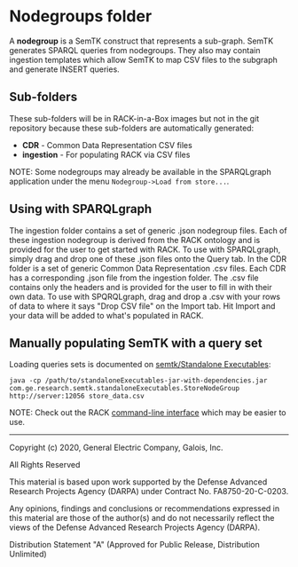 # Nodegroups folder

A **nodegroup** is a SemTK construct that represents a sub-graph.
SemTK generates SPARQL queries from nodegroups.  They also may contain
ingestion templates which allow SemTK to map CSV files to the subgraph
and generate INSERT queries.

## Sub-folders

These sub-folders will be in RACK-in-a-Box images but not in the git
repository because these sub-folders are automatically generated:

- **CDR** - Common Data Representation CSV files
- **ingestion** - For populating RACK via CSV files

NOTE: Some nodegroups may already be available in the SPARQLgraph
application under the menu `Nodegroup->Load from store...`.

## Using with SPARQLgraph

The ingestion folder contains a set of generic .json nodegroup files.
Each of these ingestion nodegroup is derived from the RACK ontology
and is provided for the user to get started with RACK. To use with
SPARQLgraph, simply drag and drop one of these .json files onto the
Query tab. In the CDR folder is a set of generic Common Data
Representation .csv files. Each CDR has a corresponding .json file
from the ingestion folder. The .csv file contains only the headers and
is provided for the user to fill in with their own data. To use with
SPQRQLgraph, drag and drop a .csv with your rows of data to where it
says "Drop CSV file" on the Import tab. Hit Import and your data will
be added to what's populated in RACK.

## Manually populating SemTK with a query set

Loading queries sets is documented on [semtk/Standalone
Executables](https://github.com/ge-semtk/semtk/wiki/Standalone-Executables):

```shell
java -cp /path/to/standaloneExecutables-jar-with-dependencies.jar com.ge.research.semtk.standaloneExecutables.StoreNodeGroup http://server:12056 store_data.csv
```

NOTE: Check out the RACK [command-line interface](../cli/) which may
be easier to use.

---
Copyright (c) 2020, General Electric Company, Galois, Inc.

All Rights Reserved

This material is based upon work supported by the Defense Advanced Research Projects Agency (DARPA) under Contract No. FA8750-20-C-0203.

Any opinions, findings and conclusions or recommendations expressed in this material are those of the author(s) and do not necessarily reflect the views of the Defense Advanced Research Projects Agency (DARPA).

Distribution Statement "A" (Approved for Public Release, Distribution Unlimited)
